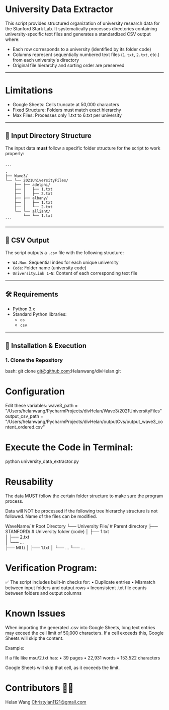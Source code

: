 # University Data Extractor

This script provides structured organization of university research data for the Stanford Stark Lab. It systematically processes directories containing university-specific text files and generates a standardized CSV output where:

- Each row corresponds to a university (identified by its folder code)
- Columns represent sequentially numbered text files (`1.txt`, `2.txt`, etc.) from each university's directory
- Original file hierarchy and sorting order are preserved

---

# Limitations

* Google Sheets: Cells truncate at 50,000 characters
* Fixed Structure: Folders must match exact hierarchy
* Max Files: Processes only 1.txt to 6.txt per university

---
## 📁 Input Directory Structure

The input data **must** follow a specific folder structure for the script to work properly:

<pre lang="nohighlight"><code>
```
.
├── Wave3/
└── └── 2021UniversityFiles/
    ├── ├── adelphi/
    ├── │   ├── 1.txt
    ├── │   ├── 2.txt
    ├── ├── albany/
    ├── │   ├── 1.txt
    ├── │   └── 2.txt
    └── └── alliant/
        └── └── 1.txt
```
</code></pre>


---

## 📄 CSV Output

The script outputs a `.csv` file with the following structure:

- `W4.Num`: Sequential index for each unique university
- `Code`: Folder name (university code)
- `UniversityLink 1~N`: Content of each corresponding text file

---

## 🛠 Requirements

- Python 3.x  
- Standard Python libraries:
  - `os`
  - `csv`

---

## 🚀 Installation & Execution

### 1. Clone the Repository

bash:
git clone git@github.com:Helanwang/divHelan.git




# Configuration

Edit these variables:
wave3_path = "/Users/helanwang/PycharmProjects/divHelan/Wave3/2021UniversityFiles"
output_csv_path = "/Users/helanwang/PycharmProjects/divHelan/outputCvs/output_wave3_content_ordered.csv"


# Execute the Code in Terminal:
python university_data_extractor.py

# Reusability

The data MUST follow the certain folder structure to make sure the program process. 

Data will NOT be processed if the following tree hierarchy structure is not followed. Name of the files can be modified. 

WaveName/   # Root Directory
└── University File/  # Parent directory
    ├── STANFORD/         # University folder (code)
    │   ├── 1.txt         
    │   ├── 2.txt         
    │   └── ...  
    ├── MIT/
    │   ├── 1.txt
    │   └── ...
    └── ...

# Verification Program:

✅  The script includes built-in checks for:
	•	Duplicate entries
	•	Mismatch between input folders and output rows
	•	Inconsistent .txt file counts between folders and output columns

# Known Issues

When importing the generated .csv into Google Sheets, long text entries may exceed the cell limit of 50,000 characters. If a cell exceeds this, Google Sheets will skip the content.

Example:

If a file like msu/2.txt has:
	•	39 pages
	•	22,931 words
	•	153,522 characters

Google Sheets will skip that cell, as it exceeds the limit.


# Contributors 👩‍💻
Helan Wang 
Christylan1121@gmail.com
